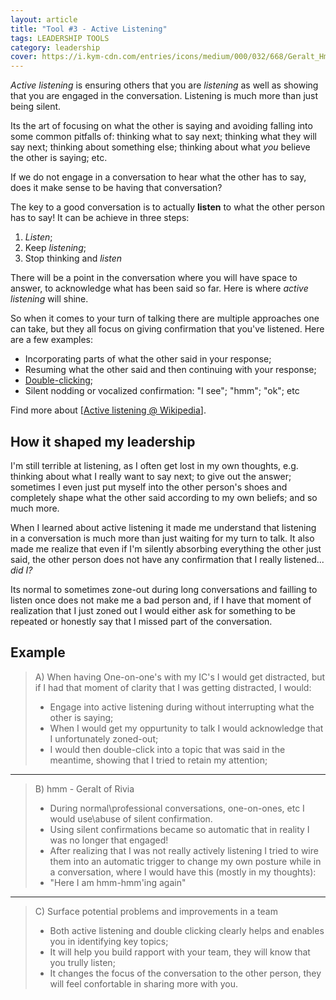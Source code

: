 ```yaml
---
layout: article
title: "Tool #3 - Active Listening"
tags: LEADERSHIP TOOLS
category: leadership
cover: https://i.kym-cdn.com/entries/icons/medium/000/032/668/Geralt_Hmm_Banner.jpg
---
```


*Active listening* is ensuring others that you are *listening* as well as showing that you are engaged in the conversation. Listening is much more than just being silent.

<!--more-->

Its the art of focusing on what the other is saying and avoiding falling into some common pitfalls of: thinking what to say next; thinking what they will say next; thinking about something else; thinking about what *you* believe the other is saying; etc.

If we do not engage in a conversation to hear what the other has to say, does it make sense to be having that conversation?

The key to a good conversation is to actually **listen** to what the other person has to say! 
It can be achieve in three steps:

1. *Listen*;
1. Keep *listening*;
1. Stop thinking and *listen*

There will be a point in the conversation where you will have space to answer, to acknowledge what has been said so far.
Here is where *active listening* will shine.

So when it comes to your turn of talking there are multiple approaches one can take, but they all focus on giving confirmation that you've listened. 
Here are a few examples:

- Incorporating parts of what the other said in your response;
- Resuming what the other said and then continuing with your response;
- [Double-clicking](/leadership/double_clicking);
- Silent nodding or vocalized confirmation: "I see"; "hmm"; "ok"; etc

Find more about \[[Active listening @ Wikipedia](https://en.wikipedia.org/wiki/Active_listening)\].

## How it shaped my leadership

I'm still terrible at listening, as I often get lost in my own thoughts, e.g. thinking about what I really want to say next; to give out the answer; sometimes I even just put myself into the other person's shoes and completely shape what the other said according to my own beliefs; and so much more.

When I learned about active listening it made me understand that listening in a conversation is much more than just waiting for my turn to talk. 
It also made me realize that even if I'm silently absorbing everything the other just said, the other person does not have any confirmation that I really listened... *did I?*

Its normal to sometimes zone-out during long conversations and failling to listen once does not make me a bad person and, if I have that moment of realization that I just zoned out I would either ask for something to be repeated or honestly say that I missed part of the conversation.

## Example

> A)
> When having One-on-one's with my IC's I would get distracted, but if I had that moment of clarity that I was getting distracted, I would:
> - Engage into active listening during without interrupting what the other is saying;
> - When I would get my oppurtunity to talk I would acknowledge that I unfortunately zoned-out;
> - I would then double-click into a topic that was said in the meantime, showing that I tried to retain my attention;

***
> B)
> hmm - Geralt of Rivia
> - During normal\professional conversations, one-on-ones, etc I would use\abuse of silent confirmation.
> - Using silent confirmations became so automatic that in reality I was no longer that engaged!
> - After realizing that I was not really actively listening I tried to wire them into an automatic trigger to change my own posture while in a conversation, where I would have this (mostly in my thoughts):
> - "Here I am hmm-hmm'ing again"

***

> C) 
> Surface potential problems and improvements in a team
> - Both active listening and double clicking clearly helps and enables you in identifying key topics;
> - It will help you build rapport with your team, they will know that you trully listen;
> - It changes the focus of the conversation to the other person, they will feel confortable in sharing more with you.